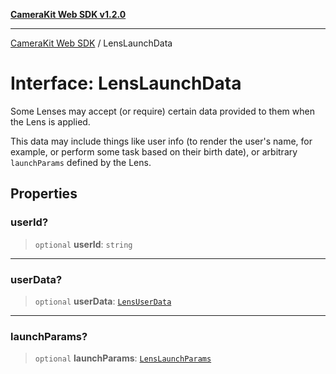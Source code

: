 [**CameraKit Web SDK v1.2.0**](../README.md)

***

[CameraKit Web SDK](../globals.md) / LensLaunchData

# Interface: LensLaunchData

Some Lenses may accept (or require) certain data provided to them when the Lens is applied.

This data may include things like user info (to render the user's name, for example, or perform some task based on
their birth date), or arbitrary `launchParams` defined by the Lens.

## Properties

### userId?

> `optional` **userId**: `string`

***

### userData?

> `optional` **userData**: [`LensUserData`](LensUserData.md)

***

### launchParams?

> `optional` **launchParams**: [`LensLaunchParams`](../type-aliases/LensLaunchParams.md)
